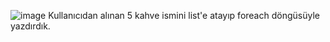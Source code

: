 ![image](https://github.com/user-attachments/assets/6e7b5b97-4389-47cf-8fe7-60c5f83aea34)
Kullanıcıdan alınan 5 kahve ismini list'e atayıp foreach döngüsüyle yazdırdık.
